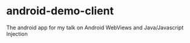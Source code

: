 android-demo-client
===================

The android app for my talk on Android WebViews and Java/Javascript Injection